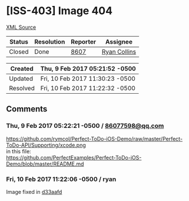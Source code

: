 # [ISS-403] Image 404

[XML Source](./xml/ISS-403.xml)
<p></p>





Status|Resolution|Reporter|Assignee
------|----------|--------|--------
Closed|Done|[8607](86077598@qq.com)|[Ryan Collins]($ryan)





Created|Thu, 9 Feb 2017 05:21:52 -0500
-------|--------------
Updated|Fri, 10 Feb 2017 11:30:23 -0500
Resolved|Fri, 10 Feb 2017 11:22:32 -0500


## Comments




### Thu, 9 Feb 2017 05:22:21 -0500 / 86077598@qq.com 

<p><p><a href="https://github.com/rymcol/Perfect-ToDo-iOS-Demo/raw/master/Perfect-ToDo-API/Supporting/xcode.png" class="external-link" rel="nofollow">https://github.com/rymcol/Perfect-ToDo-iOS-Demo/raw/master/Perfect-ToDo-API/Supporting/xcode.png</a><br/>
in this file:<br/>
<a href="https://github.com/PerfectExamples/Perfect-ToDo-iOS-Demo/blob/master/README.md" class="external-link" rel="nofollow">https://github.com/PerfectExamples/Perfect-ToDo-iOS-Demo/blob/master/README.md</a></p></p>


### Fri, 10 Feb 2017 11:22:06 -0500 / ryan 

<p><p>Image fixed in <a href="https://github.com/PerfectExamples/Perfect-ToDo-iOS-Demo/commit/d33aafdd70838bb4c149214b3b9fa1835242c436" class="external-link" rel="nofollow">d33aafd</a></p></p>


